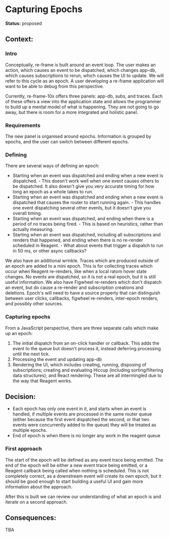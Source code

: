 # Capturing Epochs

**Status:** proposed

## Context:

### Intro

Conceptually, re-frame is built around an event loop. The user makes an action, which causes an event to be dispatched, which changes app-db, which causes subscriptions to rerun, which causes the UI to update. We will refer to this cycle as an epoch. A user developing a re-frame application will want to be able to debug from this perspective.

Currently, re-frame-10x offers three panels: app-db, subs, and traces. Each of these offers a view into the application state and allows the programmer to build up a mental model of what is happening. They are not going to go away, but there is room for a more integrated and holistic panel.

### Requirements

The new panel is organised around epochs. Information is grouped by epochs, and the user can switch between different epochs.

### Defining

There are several ways of defining an epoch:

* Starting when an event was dispatched and ending when a new event is dispatched. - This doesn't work well when one event causes others to be dispatched. It also doesn't give you very accurate timing for how long an epoch as a whole takes to run.
* Starting when an event was dispatched and ending when a new event is dispatched that causes the router to start running again. - This handles one event dispatching several other events, but it doesn't give you overall timing.
* Starting when an event was dispatched, and ending when there is a period of no traces being fired. - This is based on heuristics, rather than actually measuring.
* Starting when an event was dispatched, including all subscriptions and renders that happened, and ending when there is no re-render scheduled in Reagent. - What about events that trigger a dispatch to run in 50 ms, or other async callbacks?

We also have an additional wrinkle. Traces which are produced outside of an epoch are added to a mini epoch. This is for collecting traces which occur when Reagent re-renders, like when a local ratom hover state changes. No events are dispatched, so it is not a real epoch, but it is still useful information. We also have Figwheel re-renders which don't dispatch an event, but do cause a re-render and subscription creations and deletions. Epoch's will need to have a source property that can distinguish between user clicks, callbacks, figwheel re-renders, inter-epoch renders, and possibly other sources.

### Capturing epochs

From a JavaScript perspective, there are three separate calls which make up an epoch:

1. The initial dispatch from an on-click handler or callback. This adds the event to the queue but doesn't process it, instead deferring processing until the next tick.
2. Processing the event and updating app-db
3. Rendering the UI, which includes creating, running, disposing of subscriptions; creating and evaluating Hiccup (including sorting/filtering data structures); and React rendering. These are all intermingled due to the way that Reagent works.

## Decision:

* Each epoch has only one event in it, and starts when an event is handled, if multiple events are processed in the same router queue (either because the first event dispatched the second, or that two events were concurrently added to the queue) they will be treated as multiple epochs.
* End of epoch is when there is no longer any work in the reagent queue

### First approach

The start of the epoch will be defined as any event trace being emitted. The end of the epoch will be either a new event trace being emitted, or a Reagent callback being called when nothing is scheduled. This is not completely correct, as a downstream event will create its own epoch, but it should be good enough to start building a useful UI and gain more information about the approach.

After this is built we can review our understanding of what an epoch is and iterate on a second approach.

## Consequences:

TBA
